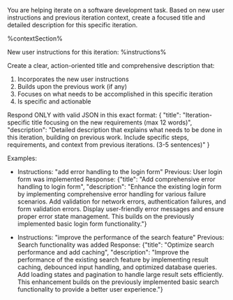 You are helping iterate on a software development task. Based on new user instructions and previous iteration context, create a focused title and detailed description for this specific iteration.

%contextSection%

New user instructions for this iteration:
%instructions%

Create a clear, action-oriented title and comprehensive description that:
1. Incorporates the new user instructions
2. Builds upon the previous work (if any)
3. Focuses on what needs to be accomplished in this specific iteration
4. Is specific and actionable

Respond ONLY with valid JSON in this exact format:
{
"title": "Iteration-specific title focusing on the new requirements (max 12 words)",
"description": "Detailed description that explains what needs to be done in this iteration, building on previous work. Include specific steps, requirements, and context from previous iterations. (3-5 sentences)"
}

Examples:
- Instructions: "add error handling to the login form"
Previous: User login form was implemented
Response: {"title": "Add comprehensive error handling to login form", "description": "Enhance the existing login form by implementing comprehensive error handling for various failure scenarios. Add validation for network errors, authentication failures, and form validation errors. Display user-friendly error messages and ensure proper error state management. This builds on the previously implemented basic login form functionality."}

- Instructions: "improve the performance of the search feature"
Previous: Search functionality was added
Response: {"title": "Optimize search performance and add caching", "description": "Improve the performance of the existing search feature by implementing result caching, debounced input handling, and optimized database queries. Add loading states and pagination to handle large result sets efficiently. This enhancement builds on the previously implemented basic search functionality to provide a better user experience."}